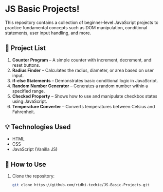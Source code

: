 # JS Basic Projects!

This repository contains a collection of beginner-level JavaScript projects to practice fundamental concepts such as DOM manipulation, conditional statements, user input handling, and more.

## 📁 Project List

1. **Counter Program** – A simple counter with increment, decrement, and reset buttons.
2. **Radius Finder** – Calculates the radius, diameter, or area based on user input.
3. **if-else Statements** – Demonstrates basic conditional logic in JavaScript.
4. **Random Number Generator** – Generates a random number within a specified range.
5. **Checked Property** – Shows how to use and manipulate checkbox states using JavaScript.
6. **Temperature Converter** – Converts temperatures between Celsius and Fahrenheit.

## 💡 Technologies Used

- HTML
- CSS
- JavaScript (Vanilla JS)

## 📌 How to Use

1. Clone the repository:
   ```bash
   git clone https://github.com/ridhi-techie/JS-Basic-Projects.git
